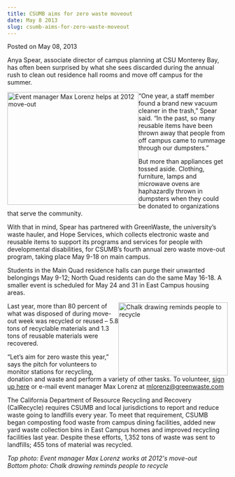 ```yaml
---
title: CSUMB aims for zero waste moveout
date: May 8 2013
slug: csumb-aims-for-zero-waste-moveout
---
```


 



<span class="date">Posted on May 08, 2013    </span>
<p>Anya Spear, associate director of campus planning at CSU
Monterey Bay, has often been surprised by what she sees discarded
during the annual rush to clean out residence hall rooms and move
off campus for the summer.</p>
<p><img alt="Event manager Max Lorenz helps at 2012 move-out" src="https://news.csumb.edu/sites/default/files/65/attachments/news/images/move-out_for_web.jpg" style="float:left; width:300px; height:258px">&#x201C;One year, a staff
member found a brand new vacuum cleaner in the trash,&#x201D; Spear said.
&#x201C;In the past, so many reusable items have been thrown away that
people from off campus came to rummage through our dumpsters.&#x201D;</img></p>
<p>But more than appliances get tossed aside. Clothing, furniture,
lamps and microwave ovens are haphazardly thrown in dumpsters when
they could be donated to organizations that serve the
community.</p>
<p>With that in mind, Spear has partnered with GreenWaste, the
university&#x2019;s waste hauler, and Hope Services, which collects
electronic waste and reusable items to support its programs and
services for people with developmental disabilities, for CSUMB&#x2019;s
fourth annual zero waste move-out program, taking place May 9-18 on
main campus.</p>
<p>Students in the Main Quad residence halls can purge their
unwanted belongings May 9-12; North Quad residents can do the same
May 16-18. A smaller event is scheduled for May 24 and 31 in East
Campus housing areas.</p>
<p><img alt="Chalk drawing reminds people to recycle" src="https://news.csumb.edu/sites/default/files/65/attachments/news/images/chalk_for_web.jpg" style="float:right; width:250px; height:167px">Last year, more
than 80 percent of what was disposed of during move-out week was
recycled or reused &#x2013; 5.8 tons of recyclable materials and 1.3 tons
of reusable materials were recovered.</img></p>
<p>&#x201C;Let&#x2019;s aim for zero waste this year,&#x201D; says the pitch for
volunteers to monitor stations for recycling, donation and waste
and perform a variety of other tasks. To volunteer, <a href="https://housing.csumb.edu/VolunteerMoveOut" rel="nofollow">sign up
here</a>&#xA0;or e-mail event manager Max Lorenz at <a href="mailto:mlorenz@greenwaste.com">mlorenz@greenwaste.com</a></p>
<p>The California Department of Resource Recycling and Recovery
(CalRecycle) requires CSUMB and local jurisdictions to report and
reduce waste going to landfills every year. To meet that
requirement, CSUMB began composting food waste from campus dining
facilities, added new yard waste collection bins in East Campus
homes and improved recycling facilities last year. Despite these
efforts, 1,352 tons of waste was sent to landfills; 455 tons of
material was recycled.</p>
<p class="small"><em>Top photo: Event manager Max Lorenz works at
2012&apos;s move-out<br>
Bottom photo: Chalk drawing reminds people to recycle</br></em></p>
<p class="small">&#xA0;</p>
<p><br>
&#xA0;</br></p>





 
